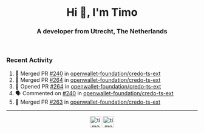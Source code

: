 <h1 align="center">Hi 👋, I'm Timo</h1>
<h3 align="center">A developer from Utrecht, The Netherlands</h3>
<br/>
<!-- https://github.com/rahuldkjain/github-profile-readme-generator --!>

<!--  <p align="left"><img src="https://github-readme-stats.vercel.app/api?username=timoglastra&show_icons=true&count_private=true&" alt="timoglastra" /></p> --!>

<!--
Github language stats
<p align="left"><img src="https://github-readme-stats.vercel.app/api/top-langs/?username=timoglastra&layout=compact" alt="timoglastra" /><p>
-->

<!-- Codestats language stats -->
<!-- <p align="left"><img src="https://codestats-readme.vercel.app/api/top-langs/?username=timoglastra&layout=compact&language_count=12" alt="timoglastra" /><p>    --!>
  
<h3>Recent Activity</h3>

<!--START_SECTION:activity-->
1. 🎉 Merged PR [#240](https://github.com/openwallet-foundation/credo-ts-ext/pull/240) in [openwallet-foundation/credo-ts-ext](https://github.com/openwallet-foundation/credo-ts-ext)
2. 🎉 Merged PR [#264](https://github.com/openwallet-foundation/credo-ts-ext/pull/264) in [openwallet-foundation/credo-ts-ext](https://github.com/openwallet-foundation/credo-ts-ext)
3. 💪 Opened PR [#264](https://github.com/openwallet-foundation/credo-ts-ext/pull/264) in [openwallet-foundation/credo-ts-ext](https://github.com/openwallet-foundation/credo-ts-ext)
4. 🗣 Commented on [#240](https://github.com/openwallet-foundation/credo-ts-ext/pull/240#issuecomment-2028742984) in [openwallet-foundation/credo-ts-ext](https://github.com/openwallet-foundation/credo-ts-ext)
5. 🎉 Merged PR [#263](https://github.com/openwallet-foundation/credo-ts-ext/pull/263) in [openwallet-foundation/credo-ts-ext](https://github.com/openwallet-foundation/credo-ts-ext)
<!--END_SECTION:activity-->

---

<p align="center">
<a href="https://twitter.com/timoglastra" target="blank"><img align="center" src="https://cdn.jsdelivr.net/npm/simple-icons@3.0.1/icons/twitter.svg" alt="timoglastra" height="30" width="30" /></a>
<a href="https://linkedin.com/in/timoglastra" target="blank"><img align="center" src="https://cdn.jsdelivr.net/npm/simple-icons@3.0.1/icons/linkedin.svg" alt="timoglastra" height="30" width="30" /></a>
</p>



